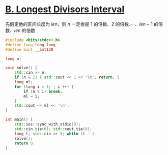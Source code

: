 # [B. Longest Divisors Interval](https://codeforces.com/problemset/problem/1855/B)

先假定他的区间长度为 $len$，则 $n$ 一定会是 $1$ 的倍数、$2$ 的倍数、···、$len-1$ 的倍数、$len$ 的倍数

```cpp
#include <bits/stdc++.h>
#define long long long
#define bint __int128

long n;

void solve() {
    std::cin >> n;
    if (n & 1) { std::cout << 1 << '\n'; return; }
    long ml;
    for (long i = 1; ; i ++) {
        if (n % i) break;
        ml = i;
    }
    std::cout << ml << '\n';
}

int main() {
    std::ios::sync_with_stdio(0);
    std::cin.tie(0); std::cout.tie(0);
    long t; std::cin >> t; while (t --)
    solve();
    return 0;
}

```